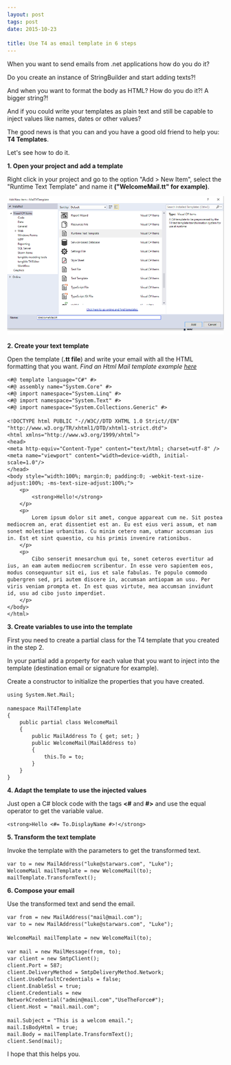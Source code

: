 ```yaml
---
layout: post
tags: post
date: 2015-10-23

title: Use T4 as email template in 6 steps
---
```


When you want to send emails from .net applications how do you do it?

Do you create an instance of StringBuilder and start adding texts?!

And when you want to format the body as HTML? How do you do it?! A bigger string?!  

And if you could write your templates as plain text and still be capable to inject values like names, dates or other values?
	
The good news is that you can and you have a good old friend to help you: **T4 Templates**.  

Let's see how to do it.
<!--excerpt-->

**1. Open your project and add a template**

Right click in your project and go to the option  "Add > New Item", select the "Runtime Text Template" and name it **("WelcomeMail.tt" for example)**.

![Create T4 Templates](/images/use-t4-as-email-template-in-6-steps-create-t4-template.png) 

**2. Create your text template**

Open the template (**.tt file**) and write your email with all the HTML formatting that you want.
*Find an Html Mail template example [here](https://github.com/leemunroe/responsive-html-email-template)*

	<#@ template language="C#" #>
	<#@ assembly name="System.Core" #>
	<#@ import namespace="System.Linq" #>
	<#@ import namespace="System.Text" #>
	<#@ import namespace="System.Collections.Generic" #>
	
	<!DOCTYPE html PUBLIC "-//W3C//DTD XHTML 1.0 Strict//EN" "http://www.w3.org/TR/xhtml1/DTD/xhtml1-strict.dtd"> 
	<html xmlns="http://www.w3.org/1999/xhtml">
	<head>
	<meta http-equiv="Content-Type" content="text/html; charset=utf-8" />
	<meta name="viewport" content="width=device-width, initial-scale=1.0"/>
	</head>
	<body style="width:100%; margin:0; padding:0; -webkit-text-size-adjust:100%; -ms-text-size-adjust:100%;">
		<p>
			<strong>Hello!</strong>
		</p>
		<p>
			Lorem ipsum dolor sit amet, congue appareat cum ne. Sit postea mediocrem an, erat dissentiet est an. Eu est eius veri assum, et nam sonet molestiae urbanitas. Cu minim cetero nam, utamur accumsan ius in. Est et sint quaestio, cu his primis invenire rationibus.
		</p>
		<p>
			Cibo senserit mnesarchum qui te, sonet ceteros evertitur ad ius, an eam autem mediocrem scribentur. In esse vero sapientem eos, modus consequuntur sit ei, ius et sale fabulas. Te populo commodo gubergren sed, pri autem discere in, accumsan antiopam an usu. Per viris veniam prompta et. In est quas virtute, mea accumsan invidunt id, usu ad cibo justo imperdiet.
		</p>
	</body>
	</html>

**3. Create variables to use into the template**

First you need to create a partial class for the T4 template that you created in the step 2.

In your partial add a property for each value that you want to inject into the template (destination email or signature for example).

Create a constructor to initialize the properties that you have created.

	using System.Net.Mail;
	
	namespace MailT4Template
	{
		public partial class WelcomeMail
		{
			public MailAddress To { get; set; }
			public WelcomeMail(MailAddress to)
			{
				this.To = to;   
			}
		}
	}

**4. Adapt the template to use the injected values**

Just open a C# block code with the tags **<#** and **#>** and use the equal operator to get the variable value.
	
	<strong>Hello <#= To.DisplayName #>!</strong>

**5. Transform the text template**

Invoke the template with the parameters to get the transformed text.

	var to = new MailAddress("luke@starwars.com", "Luke");
	WelcomeMail mailTemplate = new WelcomeMail(to);
	mailTemplate.TransformText();

**6. Compose your email**

Use the transformed text and send the email.

	var from = new MailAddress("mail@mail.com");
	var to = new MailAddress("luke@starwars.com", "Luke");

	WelcomeMail mailTemplate = new WelcomeMail(to);
	
	var mail = new MailMessage(from, to);
    var client = new SmtpClient();
    client.Port = 587;
    client.DeliveryMethod = SmtpDeliveryMethod.Network;
    client.UseDefaultCredentials = false;
    client.EnableSsl = true;
    client.Credentials = new NetworkCredential("admin@mail.com","UseTheForce#");
    client.Host = "mail.mail.com";

    mail.Subject = "This is a welcom email.";
    mail.IsBodyHtml = true;
    mail.Body = mailTemplate.TransformText();
    client.Send(mail);
   

I hope that this helps you.